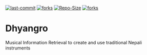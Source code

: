 [![last-commit](https://img.shields.io/github/last-commit/kprabesh/NLP_songlyrics)](../../graphs/commit-activity)
[![forks](https://img.shields.io/github/forks/kprabesh/NLP_songlyrics?style=social)](../../network/members)
[![Repo-Size](https://img.shields.io/github/repo-size/kprabesh/NLP_songlyrics.svg)](../../archive/master.zip)
[![forks](https://img.shields.io/github/forks/kprabesh/NLP_songlyrics?style=social)](../../network/members)


# Dhyangro
Musical Information Retrieval to create and use traditional Nepali instruments
